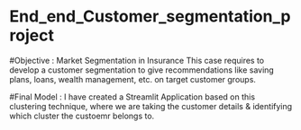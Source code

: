 # End_end_Customer_segmentation_project
#Objective : Market Segmentation in Insurance
This case requires to develop a customer segmentation to give recommendations like saving plans, loans, wealth management, etc. on target customer groups.

#Final Model :
I have created a Streamlit Application based on this clustering technique, where we are taking the customer details & identifying which cluster the custoemr belongs to.
